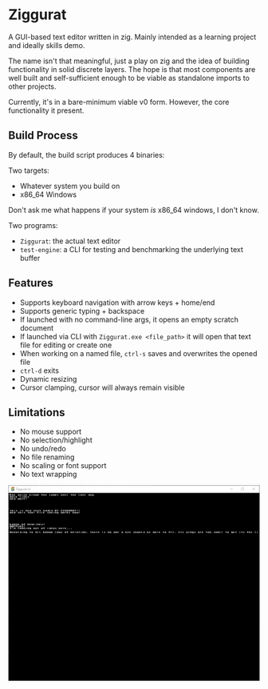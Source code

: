 # Ziggurat
A GUI-based text editor written in zig. Mainly intended as a learning project and ideally skills demo.

The name isn't that meaningful, just a play on zig and the idea of building functionality in solid discrete layers. The hope is that most components are well built and self-sufficient enough to be viable as standalone imports to other projects. 

Currently, it's in a bare-minimum viable v0 form. However, the core functionality it present.

## Build Process

By default, the build script produces 4 binaries:

Two targets:
- Whatever system you build on
- x86_64 Windows

Don't ask me what happens if your system *is* x86_64 windows, I don't know.

Two programs:
- `Ziggurat`: the actual text editor
- `test-engine`: a CLI for testing and benchmarking the underlying text buffer

## Features

- Supports keyboard navigation with arrow keys + home/end
- Supports generic typing + backspace
- If launched with no command-line args, it opens an empty scratch document
- If launched via CLI with `Ziggurat.exe <file_path>` it will open that text file for editing or create one
- When working on a named file, `ctrl-s` saves and overwrites the opened file
- `ctrl-d` exits
- Dynamic resizing
- Cursor clamping, cursor will always remain visible

## Limitations

- No mouse support
- No selection/highlight
- No undo/redo
- No file renaming
- No scaling or font support
- No text wrapping

![alt text](image.png)